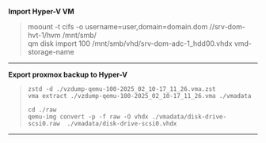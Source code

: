 **Import Hyper-V VM**  

> moount -t cifs -o username=user,domain=domain.dom //srv-dom-hvt-1/hvm  /mnt/smb/  
> qm disk import 100 /mnt/smb/vhd/srv-dom-adc-1_hdd00.vhdx vmd-storage-name    


---

**Export proxmox backup to Hyper-V**

> `zstd -d ./vzdump-qemu-100-2025_02_10-17_11_26.vma.zst`  
> `vma extract ./vzdump-qemu-100-2025_02_10-17_11_26.vma ./vmadata`  
>
> `cd ./raw`    
> `qemu-img convert -p -f raw -O vhdx ./vmadata/disk-drive-scsi0.raw  ./vmadata/disk-drive-scsi0.vhdx`
  

---


